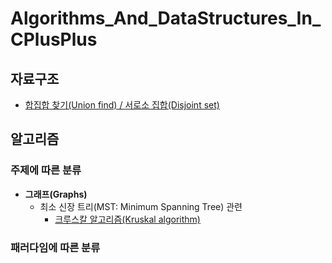 # Algorithms_And_DataStructures_In_CPlusPlus
## 자료구조
- [합집합 찾기(Union find) / 서로소 집합(Disjoint set)](https://github.com/jiy12345/Algorithms_And_DataStructures_In_CPlusPlus/tree/master/Data%20Structures/union%20find)
## 알고리즘
### 주제에 따른 분류
* **그래프(Graphs)**
  * 최소 신장 트리(MST: Minimum Spanning Tree) 관련
    * [크루스칼 알고리즘(Kruskal algorithm)](https://github.com/jiy12345/Algorithms_And_DataStructures_In_CPlusPlus/tree/master/Algorithms/Graph/kruskal)
### 패러다임에 따른 분류
